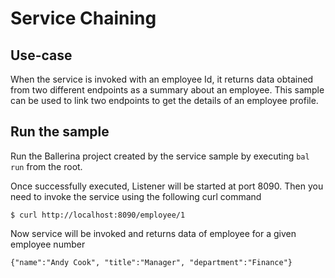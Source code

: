 # Service Chaining
## Use-case
When the service is invoked with an employee Id, it returns data obtained from two different endpoints as a summary about an employee. This sample can be used to link two endpoints to get the details of an employee profile.

## Run the sample
Run the Ballerina project created by the service sample by executing `bal run` from the root.

Once successfully executed, Listener will be started at port 8090. Then you need to invoke the service using the following curl command
```
$ curl http://localhost:8090/employee/1
```
Now service will be invoked and returns data of employee for a given employee number
```
{"name":"Andy Cook", "title":"Manager", "department":"Finance"}
```
